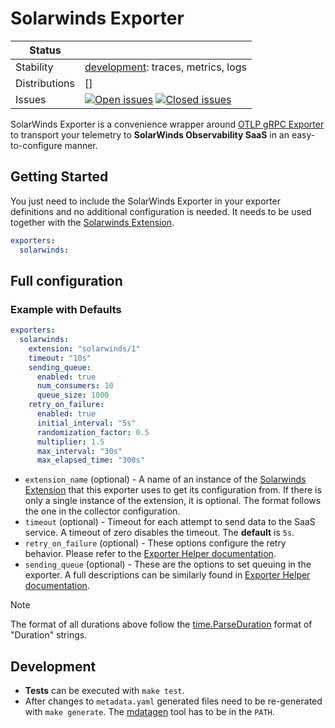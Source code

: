 # Solarwinds Exporter
<!-- status autogenerated section -->
| Status        |           |
| ------------- |-----------|
| Stability     | [development]: traces, metrics, logs   |
| Distributions | [] |
| Issues        | [![Open issues](https://img.shields.io/github/issues-search/solarwinds/solarwinds-otel-collector?query=is%3Aissue%20is%3Aopen%20label%3Aexporter%2Fsolarwinds%20&label=open&color=orange&logo=opentelemetry)](https://github.com/solarwinds/solarwinds-otel-collector/issues?q=is%3Aopen+is%3Aissue+label%3Aexporter%2Fsolarwinds) [![Closed issues](https://img.shields.io/github/issues-search/solarwinds/solarwinds-otel-collector?query=is%3Aissue%20is%3Aclosed%20label%3Aexporter%2Fsolarwinds%20&label=closed&color=blue&logo=opentelemetry)](https://github.com/solarwinds/solarwinds-otel-collector/issues?q=is%3Aclosed+is%3Aissue+label%3Aexporter%2Fsolarwinds) |

[development]: https://github.com/open-telemetry/opentelemetry-collector/blob/main/docs/component-stability.md#development
<!-- end autogenerated section -->

SolarWinds Exporter is a convenience wrapper around [OTLP gRPC Exporter](https://github.com/open-telemetry/opentelemetry-collector/blob/main/exporter/otlpexporter/README.md) to transport your telemetry to **SolarWinds Observability SaaS** in an easy-to-configure manner.

## Getting Started

You just need to include the SolarWinds Exporter in your exporter definitions and no additional configuration is needed. It needs to be used together with the [Solarwinds Extension](../../extension/solarwindsextension).

```yaml
exporters:
  solarwinds:
```

## Full configuration

### Example with Defaults
```yaml
exporters:
  solarwinds:
    extension: "solarwinds/1"
    timeout: "10s"
    sending_queue:
      enabled: true
      num_consumers: 10
      queue_size: 1000
    retry_on_failure:
      enabled: true
      initial_interval: "5s"
      randomization_factor: 0.5
      multiplier: 1.5
      max_interval: "30s"
      max_elapsed_time: "300s"
```
- `extension_name` (optional) - A name of an instance of the [Solarwinds Extension](../../extension/solarwindsextension) that this exporter uses to get its configuration from. If there is only a single instance of the extension, it is optional. The format follows the one in the collector configuration.
- `timeout` (optional) - Timeout for each attempt to send data to the SaaS service. A timeout of zero disables the timeout. The **default** is `5s`.
- `retry_on_failure` (optional) - These options configure the retry behavior. Please refer to the [Exporter Helper documentation](https://github.com/open-telemetry/opentelemetry-collector/blob/main/exporter/exporterhelper/README.md).
- `sending_queue` (optional) - These are the options to set queuing in the exporter. A full descriptions can be similarly found in [Exporter Helper documentation](https://github.com/open-telemetry/opentelemetry-collector/blob/main/exporter/exporterhelper/README.md).

> [!NOTE]  
> The format of all durations above follow the [time.ParseDuration](https://pkg.go.dev/time#ParseDuration) format of "Duration" strings.

## Development
- **Tests** can be executed with `make test`.
- After changes to `metadata.yaml` generated files need to be re-generated with `make generate`. The [mdatagen](http://go.opentelemetry.io/collector/cmd/mdatagen) tool has to be in the `PATH`.
